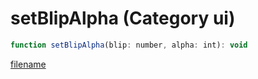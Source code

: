 # setBlipAlpha (Category ui)

```js
function setBlipAlpha(blip: number, alpha: int): void
```

[filename](setBlipAlpha_m.md ':include')